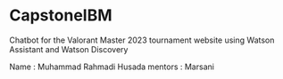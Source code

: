 # CapstoneIBM
Chatbot for the Valorant Master 2023 tournament website using Watson Assistant and Watson Discovery

Name : Muhammad Rahmadi Husada
mentors : Marsani
